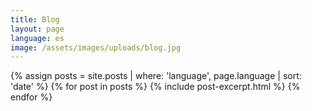```yaml
---
title: Blog
layout: page
language: es
image: /assets/images/uploads/blog.jpg
---
```


<section class="section--grid">
{% assign posts = site.posts | where: 'language', page.language | sort: 'date' %}
{% for post in posts %}
  {% include post-excerpt.html %}
{% endfor %}
</section>
